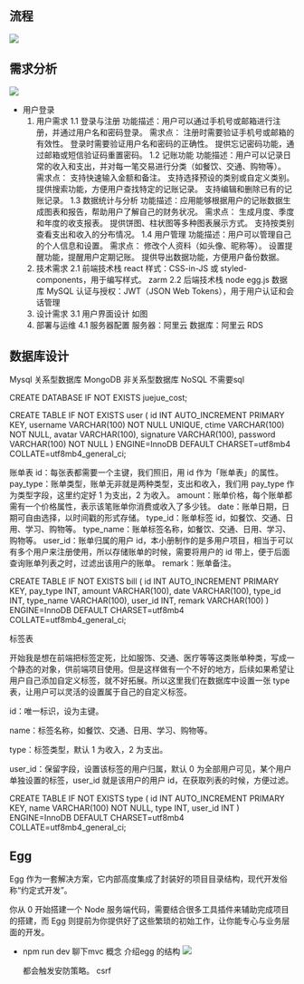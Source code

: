 ## 流程

![](https://p3-juejin.byteimg.com/tos-cn-i-k3u1fbpfcp/7b61a509885e41fbba4d955933907797~tplv-k3u1fbpfcp-jj-mark:3024:0:0:0:q75.awebp)

## 需求分析

![](https://p3-juejin.byteimg.com/tos-cn-i-k3u1fbpfcp/6bcfa727648c4c73be85524e8b028550~tplv-k3u1fbpfcp-jj-mark:3024:0:0:0:q75.awebp)

- 用户登录
  1. 用户需求
    1.1 登录与注册
    功能描述：用户可以通过手机号或邮箱进行注册，并通过用户名和密码登录。
    需求点：
    注册时需要验证手机号或邮箱的有效性。
    登录时需要验证用户名和密码的正确性。
    提供忘记密码功能，通过邮箱或短信验证码重置密码。
    1.2 记账功能
    功能描述：用户可以记录日常的收入和支出，并对每一笔交易进行分类（如餐饮、交通、购物等）。
    需求点：
    支持快速输入金额和备注。
    支持选择预设的类别或自定义类别。
    提供搜索功能，方便用户查找特定的记账记录。
    支持编辑和删除已有的记账记录。
    1.3 数据统计与分析
    功能描述：应用能够根据用户的记账数据生成图表和报告，帮助用户了解自己的财务状况。
    需求点：
    生成月度、季度和年度的收支报表。
    提供饼图、柱状图等多种图表展示方式。
    支持按类别查看支出和收入的分布情况。
    1.4 用户管理
    功能描述：用户可以管理自己的个人信息和设置。
    需求点：
    修改个人资料（如头像、昵称等）。
    设置提醒功能，提醒用户定期记账。
    提供导出数据功能，方便用户备份数据。
  2. 技术需求
    2.1 前端技术栈
    react 样式：CSS-in-JS 或 styled-components，用于编写样式。 zarm
    2.2 后端技术栈
    node egg.js 
    数据库 MySQL 
    认证与授权：JWT（JSON Web Tokens），用于用户认证和会话管理
  3. 设计需求
    3.1 用户界面设计
    如图
  4.  部署与运维
    4.1 服务器配置
    服务器：阿里云
    数据库：阿里云 RDS


## 数据库设计
  Mysql 关系型数据库
  MongoDB 非关系型数据库 NoSQL  不需要sql 

  CREATE DATABASE IF NOT EXISTS juejue_cost;

  CREATE TABLE IF NOT EXISTS user (
    id INT AUTO_INCREMENT PRIMARY KEY,
    username VARCHAR(100) NOT NULL UNIQUE,
    ctime VARCHAR(100) NOT NULL,
    avatar VARCHAR(100),
    signature VARCHAR(100),
    password VARCHAR(100) NOT NULL
) ENGINE=InnoDB DEFAULT CHARSET=utf8mb4 COLLATE=utf8mb4_general_ci;


  账单表
  id：每张表都需要一个主键，我们照旧，用 id 作为「账单表」的属性。
  pay_type：账单类型，账单无非就是两种类型，支出和收入，我们用 pay_type 作为类型字段，这里约定好 1 为支出，2 为收入。
  amount：账单价格，每个账单都需有一个价格属性，表示该笔账单你消费或收入了多少钱。
  date：账单日期，日期可自由选择，以时间戳的形式存储。
  type_id：账单标签 id，如餐饮、交通、日用、学习、购物等。
  type_name：账单标签名称，如餐饮、交通、日用、学习、购物等。
  user_id：账单归属的用户 id，本小册制作的是多用户项目，相当于可以有多个用户来注册使用，所以存储账单的时候，需要将用户的 id 带上，便于后面查询账单列表之时，过滤出该用户的账单。
  remark：账单备注。

  CREATE TABLE IF NOT EXISTS bill (
    id INT AUTO_INCREMENT PRIMARY KEY,
    pay_type INT,
    amount VARCHAR(100),
    date VARCHAR(100),
    type_id INT,
    type_name VARCHAR(100),
    user_id INT,
    remark VARCHAR(100)
) ENGINE=InnoDB DEFAULT CHARSET=utf8mb4 COLLATE=utf8mb4_general_ci;

  标签表 

  开始我是想在前端把标签定死，比如服饰、交通、医疗等等这类账单种类，写成一个静态的对象，供前端项目使用。但是这样做有一个不好的地方，后续如果希望让用户自己添加自定义标签，就不好拓展。所以这里我们在数据库中设置一张 type 表，让用户可以灵活的设置属于自己的自定义标签。

  id：唯一标识，设为主键。

  name：标签名称，如餐饮、交通、日用、学习、购物等。

  type：标签类型，默认 1 为收入，2 为支出。

  user_id：保留字段，设置该标签的用户归属，默认 0 为全部用户可见，某个用户单独设置的标签，user_id 就是该用户的用户 id，在获取列表的时候，方便过滤。

  CREATE TABLE IF NOT EXISTS type (
    id INT AUTO_INCREMENT PRIMARY KEY,
    name VARCHAR(100) NOT NULL,
    type INT,
    user_id INT
) ENGINE=InnoDB DEFAULT CHARSET=utf8mb4 COLLATE=utf8mb4_general_ci;


## Egg

  Egg 作为一套解决方案，它内部高度集成了封装好的项目目录结构，现代开发俗称“约定式开发”。

  你从 0 开始搭建一个 Node 服务端代码，需要结合很多工具插件来辅助完成项目的搭建，而 Egg 则提前为你提供好了这些繁琐的初始工作，让你能专心与业务层面的开发。

  - npm run dev
    聊下mvc 概念 介绍egg 的结构
    ![](https://p3-juejin.byteimg.com/tos-cn-i-k3u1fbpfcp/8a6e2954b379440d87573dbe452e5cc2~tplv-k3u1fbpfcp-jj-mark:3024:0:0:0:q75.awebp)

    都会触发安防策略。  csrf
  